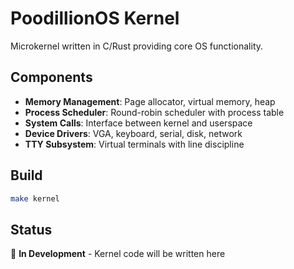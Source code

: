 # PoodillionOS Kernel

Microkernel written in C/Rust providing core OS functionality.

## Components

- **Memory Management**: Page allocator, virtual memory, heap
- **Process Scheduler**: Round-robin scheduler with process table
- **System Calls**: Interface between kernel and userspace
- **Device Drivers**: VGA, keyboard, serial, disk, network
- **TTY Subsystem**: Virtual terminals with line discipline

## Build

```bash
make kernel
```

## Status

🚧 **In Development** - Kernel code will be written here
